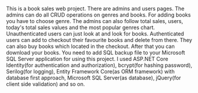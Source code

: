 This is a book sales web project. There are admins and users pages. The admins can do all CRUD operations on genres and books. For adding books you have to choose 
genre. The admins can also follow total sales, users, today's total sales values and the most popular genres chart. Unauthenticated users can just look at and look for books. Authenticated users can add to checkout their favourite books and delete from there. They can also buy books which located in the checkout. After that you can download your books. You need to add SQL backup file to your Microsoft SQL Server application for using this project. I used ASP.NET Core 
Identity(for authentication and authorization), bcrypt(for hashing password), Serilog(for logging), Entity Framework Core(as ORM framework) with database first approach, Microsoft SQL Server(as database), jQuery(for client side validation) and so on.
